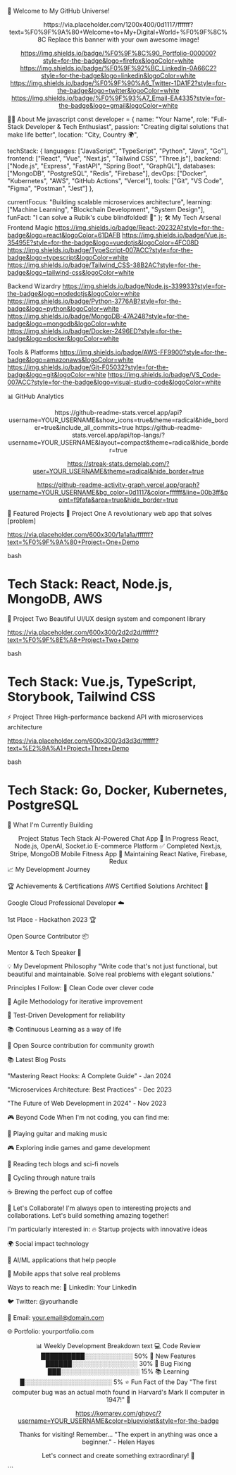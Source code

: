 🚀 Welcome to My GitHub Universe!
<div align="center">
https://via.placeholder.com/1200x400/0d1117/ffffff?text=%F0%9F%9A%80+Welcome+to+My+Digital+World+%F0%9F%8C%8C
Replace this banner with your own awesome image!

https://img.shields.io/badge/%F0%9F%8C%90_Portfolio-000000?style=for-the-badge&logo=firefox&logoColor=white
https://img.shields.io/badge/%F0%9F%92%BC_LinkedIn-0A66C2?style=for-the-badge&logo=linkedin&logoColor=white
https://img.shields.io/badge/%F0%9F%90%A6_Twitter-1DA1F2?style=for-the-badge&logo=twitter&logoColor=white
https://img.shields.io/badge/%F0%9F%93%A7_Email-EA4335?style=for-the-badge&logo=gmail&logoColor=white

</div>
👨‍💻 About Me
javascript
const developer = {
  name: "Your Name",
  role: "Full-Stack Developer & Tech Enthusiast",
  passion: "Creating digital solutions that make life better",
  location: "City, Country 🌍",
  
  techStack: {
    languages: ["JavaScript", "TypeScript", "Python", "Java", "Go"],
    frontend: ["React", "Vue", "Next.js", "Tailwind CSS", "Three.js"],
    backend: ["Node.js", "Express", "FastAPI", "Spring Boot", "GraphQL"],
    databases: ["MongoDB", "PostgreSQL", "Redis", "Firebase"],
    devOps: ["Docker", "Kubernetes", "AWS", "GitHub Actions", "Vercel"],
    tools: ["Git", "VS Code", "Figma", "Postman", "Jest"]
  },
  
  currentFocus: "Building scalable microservices architecture",
  learning: ["Machine Learning", "Blockchain Development", "System Design"],
  funFact: "I can solve a Rubik's cube blindfolded! 🎯"
};
🛠️ My Tech Arsenal
Frontend Magic
https://img.shields.io/badge/React-20232A?style=for-the-badge&logo=react&logoColor=61DAFB
https://img.shields.io/badge/Vue.js-35495E?style=for-the-badge&logo=vuedotjs&logoColor=4FC08D
https://img.shields.io/badge/TypeScript-007ACC?style=for-the-badge&logo=typescript&logoColor=white
https://img.shields.io/badge/Tailwind_CSS-38B2AC?style=for-the-badge&logo=tailwind-css&logoColor=white

Backend Wizardry
https://img.shields.io/badge/Node.js-339933?style=for-the-badge&logo=nodedotjs&logoColor=white
https://img.shields.io/badge/Python-3776AB?style=for-the-badge&logo=python&logoColor=white
https://img.shields.io/badge/MongoDB-47A248?style=for-the-badge&logo=mongodb&logoColor=white
https://img.shields.io/badge/Docker-2496ED?style=for-the-badge&logo=docker&logoColor=white

Tools & Platforms
https://img.shields.io/badge/AWS-FF9900?style=for-the-badge&logo=amazonaws&logoColor=white
https://img.shields.io/badge/Git-F05032?style=for-the-badge&logo=git&logoColor=white
https://img.shields.io/badge/VS_Code-007ACC?style=for-the-badge&logo=visual-studio-code&logoColor=white

📊 GitHub Analytics
<div align="center"><!-- GitHub Stats -->
https://github-readme-stats.vercel.app/api?username=YOUR_USERNAME&show_icons=true&theme=radical&hide_border=true&include_all_commits=true
https://github-readme-stats.vercel.app/api/top-langs/?username=YOUR_USERNAME&layout=compact&theme=radical&hide_border=true

<!-- Streak Stats -->
https://streak-stats.demolab.com/?user=YOUR_USERNAME&theme=radical&hide_border=true

<!-- Activity Graph -->
https://github-readme-activity-graph.vercel.app/graph?username=YOUR_USERNAME&bg_color=0d1117&color=ffffff&line=00b3ff&point=f9fafa&area=true&hide_border=true

</div>
🌟 Featured Projects
🚀 Project One
A revolutionary web app that solves [problem]

https://via.placeholder.com/600x300/1a1a1a/ffffff?text=%F0%9F%9A%80+Project+One+Demo

bash
# Tech Stack: React, Node.js, MongoDB, AWS
🎨 Project Two
Beautiful UI/UX design system and component library

https://via.placeholder.com/600x300/2d2d2d/ffffff?text=%F0%9F%8E%A8+Project+Two+Demo

bash
# Tech Stack: Vue.js, TypeScript, Storybook, Tailwind CSS
⚡ Project Three
High-performance backend API with microservices architecture

https://via.placeholder.com/600x300/3d3d3d/ffffff?text=%E2%9A%A1+Project+Three+Demo

bash
# Tech Stack: Go, Docker, Kubernetes, PostgreSQL
🎯 What I'm Currently Building
<div align="center">
Project	Status	Tech Stack
AI-Powered Chat App	🚧 In Progress	React, Node.js, OpenAI, Socket.io
E-commerce Platform	✅ Completed	Next.js, Stripe, MongoDB
Mobile Fitness App	🔄 Maintaining	React Native, Firebase, Redux
</div>
📈 My Development Journey







🏆 Achievements & Certifications
AWS Certified Solutions Architect 🏅

Google Cloud Professional Developer ☁️

1st Place - Hackathon 2023 🏆

Open Source Contributor 📦

Mentor & Tech Speaker 🎤

💡 My Development Philosophy
"Write code that's not just functional, but beautiful and maintainable. Solve real problems with elegant solutions."

Principles I Follow:
🧹 Clean Code over clever code

🔄 Agile Methodology for iterative improvement

🧪 Test-Driven Development for reliability

📚 Continuous Learning as a way of life

🤝 Open Source contribution for community growth

📚 Latest Blog Posts
<!-- Replace with your actual blog posts -->
"Mastering React Hooks: A Complete Guide" - Jan 2024

"Microservices Architecture: Best Practices" - Dec 2023

"The Future of Web Development in 2024" - Nov 2023

🎮 Beyond Code
When I'm not coding, you can find me:

🎸 Playing guitar and making music

🎮 Exploring indie games and game development

📖 Reading tech blogs and sci-fi novels

🚴 Cycling through nature trails

☕ Brewing the perfect cup of coffee

🤝 Let's Collaborate!
I'm always open to interesting projects and collaborations. Let's build something amazing together!

I'm particularly interested in:
🔥 Startup projects with innovative ideas

🌍 Social impact technology

🤖 AI/ML applications that help people

📱 Mobile apps that solve real problems

Ways to reach me:
💼 LinkedIn: Your LinkedIn

🐦 Twitter: @yourhandle

📧 Email: your.email@domain.com

🌐 Portfolio: yourportfolio.com

<div align="center">
📊 Weekly Development Breakdown
text
💻 Code Review    ██████████░░░░░░░░░░░ 50%
🚀 New Features   ██████░░░░░░░░░░░░░░░ 30%
🐛 Bug Fixing     ███░░░░░░░░░░░░░░░░░░ 15%
📚 Learning       █░░░░░░░░░░░░░░░░░░░░  5%
⭐ Fun Fact of the Day
"The first computer bug was an actual moth found in Harvard's Mark II computer in 1947!" 🦋

https://komarev.com/ghpvc/?username=YOUR_USERNAME&color=blueviolet&style=for-the-badge

Thanks for visiting! Remember...
"The expert in anything was once a beginner." - Helen Hayes

Let's connect and create something extraordinary! 🚀

</div> ```
